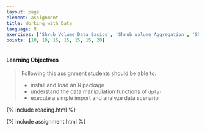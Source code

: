 ```yaml
---
layout: page
element: assignment
title: Working with Data
language: R
exercises: ['Shrub Volume Data Basics', 'Shrub Volume Aggregation', 'Shrub Volume Join', 'Portal Data Manipulation', 'Portal Data Manipulation Pipes', 'Fix the Code', 'Portal Data Joins']
points: [10, 10, 15, 15, 15, 15, 20]
---
```


#### Learning Objectives

> Following this assignment students should be able to:
>
> - install and load an R package
> - understand the data manipulation functions of `dplyr`
> - execute a simple import and analyze data scenario

{% include reading.html %}

{% include assignment.html %}
